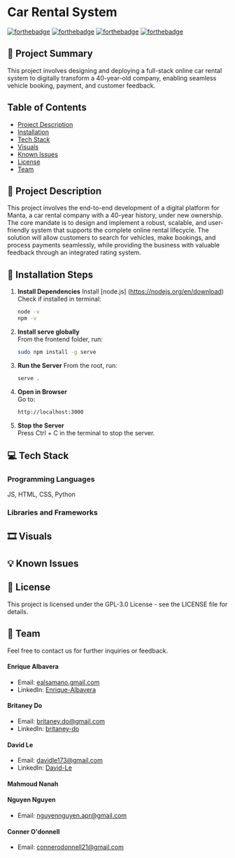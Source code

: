 # Car Rental System

[![forthebadge](https://forthebadge.com/images/badges/uses-html.svg)](https://forthebadge.com)
[![forthebadge](https://forthebadge.com/images/badges/uses-css.svg)](https://forthebadge.com)
[![forthebadge](https://forthebadge.com/images/badges/made-with-javascript.svg)](https://forthebadge.com)
[![forthebadge](https://forthebadge.com/images/badges/made-with-python.svg)](https://forthebadge.com)

## 📰 Project Summary

This project involves designing and deploying a full-stack online car rental system to digitally transform a 40-year-old company, enabling seamless vehicle booking, payment, and customer feedback.

## Table of Contents

- [Project Description](#-project-description)
- [Installation](#-installation-steps)
- [Tech Stack](#-tech-stack)
- [Visuals](#%EF%B8%8F-visuals)
- [Known Issues](#-known-issues)
- [License](#-license)
- [Team](#-team)


## 🔖 Project Description
This project involves the end-to-end development of a digital platform for Manta, a car rental company with a 40-year history, under new ownership. The core mandate is to design and implement a robust, scalable, and user-friendly system that supports the complete online rental lifecycle. The solution will allow customers to search for vehicles, make bookings, and process payments seamlessly, while providing the business with valuable feedback through an integrated rating system.

## 🔌 Installation Steps

1. **Install Dependencies**
    Install [node.js] (https://nodejs.org/en/download)
    Check if installed in terminal: 
    ```bash
    node -v
    npm -v
    ```

2. **Install serve globally**  
    From the frontend folder, run:
   ```bash
   sudo npm install -g serve
   ```

3. **Run the Server**
    From the root, run:
   ```bash
   serve .
   ```

4. **Open in Browser**  
    Go to:
    ```bash
    http://localhost:3000
    ```

5. **Stop the Server**  
    Press Ctrl + C in the terminal to stop the server.

## 💻 Tech Stack

### Programming Languages
JS, HTML, CSS, Python

### Libraries and Frameworks


## 🎞️ Visuals


## 💡 Known Issues


## 📝 License
This project is licensed under the GPL-3.0 License - see the LICENSE file for details.

## 👥 Team
Feel free to contact us for further inquiries or feedback.

#### Enrique Albavera
- Email: [ealsamano.gmail.com](mailto:ealsamano@gmail.com)
- LinkedIn: [Enrique-Albavera](https://www.linkedin.com/in/enrique-albavera-405218387/)

#### Britaney Do
- Email: [britaney.do@gmail.com](mailto:britaney.do@gmail.com)
- LinkedIn: [britaney-do](https://linkedin.com/in/britaney-do-6866a9230/)

#### David Le
- Email: [davidle173@gmail.com](mailto:davidle173@gmail.com)
- LinkedIn: [David-Le](https://www.linkedin.com/in/david-le-b313912a7/)

#### Mahmoud Nanah

#### Nguyen Nguyen
- Email: [nguyennguyen.apr@gmail.com](nguyennguyen.apr@gmail.com)

#### Conner O'donnell
- Email: [connerodonnell21@gmail.com](mailto:connerodonnell21@gmail.com)
